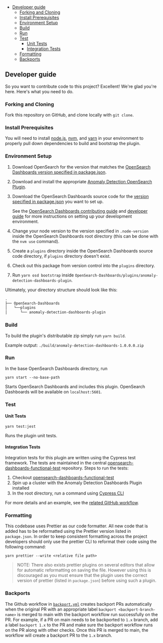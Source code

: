 - [Developer guide](#developer-guide)
  - [Forking and Cloning](#forking-and-cloning)
  - [Install Prerequisites](#install-prerequisites)
  - [Environment Setup](#environment-setup)
  - [Build](#build)
  - [Run](#run)
  - [Test](#test)
    - [Unit Tests](#unit-tests)
    - [Integration Tests](#integration-tests)
  - [Formatting](#formatting)
  - [Backports](#backports)

## Developer guide

So you want to contribute code to this project? Excellent! We're glad you're here. Here's what you need to do.

### Forking and Cloning

Fork this repository on GitHub, and clone locally with `git clone`.

### Install Prerequisites

You will need to install [node.js](https://nodejs.org/en/), [nvm](https://github.com/nvm-sh/nvm/blob/master/README.md), and [yarn](https://yarnpkg.com/) in your environment to properly pull down dependencies to build and bootstrap the plugin.

### Environment Setup

1. Download OpenSearch for the version that matches the [OpenSearch Dashboards version specified in package.json](./package.json#L7).
2. Download and install the appropriate [Anomaly Detection OpenSearch Plugin](https://github.com/opensearch-project/anomaly-detection).
3. Download the OpenSearch Dashboards source code for the [version specified in package.json](./package.json#L7) you want to set up.

   See the [OpenSearch Dashboards contributing guide](https://github.com/opensearch-project/OpenSearch-Dashboards/blob/main/CONTRIBUTING.md) and [developer guide](https://github.com/opensearch-project/OpenSearch-Dashboards/blob/main/DEVELOPER_GUIDE.md) for more instructions on setting up your development environment.

4. Change your node version to the version specified in `.node-version` inside the OpenSearch Dashboards root directory (this can be done with the `nvm use` command).
5. Create a `plugins` directory inside the OpenSearch Dashboards source code directory, if `plugins` directory doesn't exist.
6. Check out this package from version control into the `plugins` directory.
7. Run `yarn osd bootstrap` inside `OpenSearch-Dashboards/plugins/anomaly-detection-dashboards-plugin`.

Ultimately, your directory structure should look like this:

<!-- prettier-ignore -->
```md
.
├── OpenSearch-Dashboards
│   └──plugins
│      └── anomaly-detection-dashboards-plugin
```

### Build

To build the plugin's distributable zip simply run `yarn build`.

Example output: `./build/anomaly-detection-dashboards-1.0.0.0.zip`

### Run

In the base OpenSearch Dashboards directory, run

`yarn start --no-base-path`

Starts OpenSearch Dashboards and includes this plugin. OpenSearch Dashboards will be available on `localhost:5601`.

### Test

#### Unit Tests

`yarn test:jest`

Runs the plugin unit tests.

#### Integration Tests

Integration tests for this plugin are written using the Cypress test framework. The tests are maintained in the central [opensearch-dashboards-functional-test](https://github.com/opensearch-project/opensearch-dashboards-functional-test) repository. Steps to run the tests:

1. Checkout [opensearch-dashboards-functional-test](https://github.com/opensearch-project/opensearch-dashboards-functional-test)
2. Spin up a cluster with the Anomaly Detection Dashboards Plugin installed
3. In the root directory, run a command using [Cypress CLI](https://docs.cypress.io/guides/guides/command-line)

For more details and an example, see the [related GitHub workflow](https://github.com/opensearch-project/anomaly-detection-dashboards-plugin/blob/main/.github/workflows/remote-integ-tests-workflow.yml).

### Formatting

This codebase uses Prettier as our code formatter. All new code that is added has to be reformatted using the Prettier version listed in `package.json`. In order to keep consistent formatting across the project developers should only use the prettier CLI to reformat their code using the following command:

```
yarn prettier --write <relative file path>
```

> NOTE: There also exists prettier plugins on several editors that allow for automatic reformatting on saving the file. However using this is discouraged as you must ensure that the plugin uses the correct version of prettier (listed in `package.json`) before using such a plugin.

### Backports

The Github workflow in [`backport.yml`](.github/workflows/backport.yml) creates backport PRs automatically when the
original PR with an appropriate label `backport <backport-branch-name>` is merged to main with the backport workflow
run successfully on the PR. For example, if a PR on main needs to be backported to `1.x` branch, add a label
`backport 1.x` to the PR and make sure the backport workflow runs on the PR along with other checks. Once this PR is
merged to main, the workflow will create a backport PR to the `1.x` branch.
